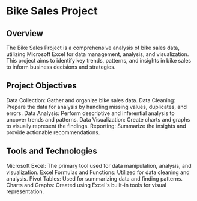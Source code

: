 # Bike Sales Project
## Overview
The Bike Sales Project is a comprehensive analysis of bike sales data, utilizing Microsoft Excel for data management, analysis, and visualization. This project aims to identify key trends, patterns, and insights in bike sales to inform business decisions and strategies.

## Project Objectives
Data Collection: Gather and organize bike sales data.
Data Cleaning: Prepare the data for analysis by handling missing values, duplicates, and errors.
Data Analysis: Perform descriptive and inferential analysis to uncover trends and patterns.
Data Visualization: Create charts and graphs to visually represent the findings.
Reporting: Summarize the insights and provide actionable recommendations.

## Tools and Technologies
Microsoft Excel: The primary tool used for data manipulation, analysis, and visualization.
Excel Formulas and Functions: Utilized for data cleaning and analysis.
Pivot Tables: Used for summarizing data and finding patterns.
Charts and Graphs: Created using Excel's built-in tools for visual representation.
